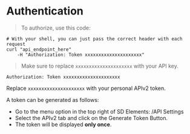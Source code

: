 # Authentication

> To authorize, use this code:


```shell
# With your shell, you can just pass the correct header with each request
curl "api_endpoint_here"
    -H "Authorization: Token xxxxxxxxxxxxxxxxxxxxx"
```

> Make sure to replace `xxxxxxxxxxxxxxxxxxxxx` with your API key.

`Authorization: Token xxxxxxxxxxxxxxxxxxxxx`

<aside class="notice">
Replace <code>xxxxxxxxxxxxxxxxxxxxx</code> with your personal APIv2 token.
</aside>

A token can be generated as follows:

* Go to the menu option in the top right of SD Elements: <your name>/API Settings
* Select the APIv2 tab and click on the Generate Token Button.
* The token will be displayed **only once**.
